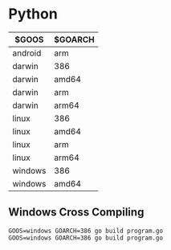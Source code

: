 # Python

| $GOOS	 | $GOARCH |
| --- | --- |
| android	| arm
| darwin	| 386
| darwin	| amd64
| darwin	| arm
| darwin	| arm64
| linux	| 386
| linux	| amd64
| linux	| arm
| linux	| arm64
| windows	| 386
| windows	| amd64

## Windows Cross Compiling
```
GOOS=windows GOARCH=386 go build program.go
GOOS=windows GOARCH=386 go build program.go
```
